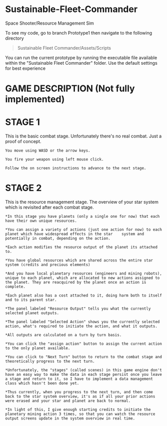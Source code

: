 # Sustainable-Fleet-Commander
Space Shooter/Resource Management Sim

To see my code, go to branch Prototype1 then navigate to the following directory
  > Sustainable Fleet Commander/Assets/Scripts

You can run the current prototype by running the executable file available within the "Sustainable Fleet Commander" folder.
Use the default settings for best experience


GAME DESCRIPTION (Not fully implemented)
================

 STAGE 1
 =======
  This is the basic combat stage. Unfortunately there's no real combat. Just a proof of concept.

    You move using WASD or the arrow keys.

    You fire your weapon using left mouse click.

    Follow the on screen instructions to advance to the next stage.



 STAGE 2
 =======
  This is the resource management stage. The overview of your star system which is revisited after each combat stage.

    *In this stage you have planets (only a single one for now) that each have their own unique resources.
    
    *You can assign a variety of actions (just one action for now) to each planet which have widespread effects in the star    system and potentially in combat, depending on the action.
    
    *Each action modifies the resource output of the planet its attached to.
    
    *You have global resources which are shared across the entire star system (credits and precious elements)
    
    *And you have local planetary resources (engineers and mining robots), unique to each planet, which are allocated to new actions assigned to the planet. They are reacquired by the planet once an action is complete.
    
    *Each planet also has a cost attached to it, doing harm both to itself and to its parent star.
    
    *The panel labeled "Resource Output" tells you what the currently selected planet outputs.
    
    *The panel labeled "Selected Action" shows you the currently selected action, what's required to initiate the action, and what it outputs.
    
    *All outputs are calculated on a turn by turn basis.
    
    *You can click the "assign action" button to assign the current action to the only planet available.
    
    *You can click to "Next Turn" button to return to the combat stage and theoretically progress to the next turn.
    
    *Unfortunately, the "stages" (called scenes) in this game engine don't have an easy way to make the data in each stage persist once you leave a stage and return to it, so I have to implement a data management class which hasn't been done yet.
    
    *Thus currently, when you progress to the next turn, and then come back to the star system overview, it's as if all your prior actions were erased and your star and planet are back to normal.
    
    *In light of this, I give enough starting credits to initiate the planetary mining action 3 times, so that you can watch the resource output screens update in the system overview in real time.
